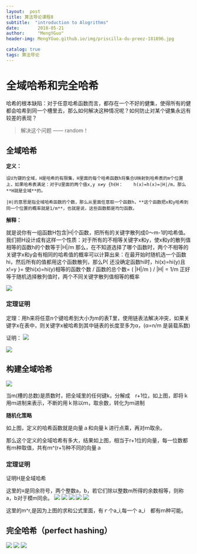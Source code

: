 ```yaml
---
layout:  post  
title: 算法导论课程8
subtitle:  "introduction to Alogrithms"
date:       2018-05-21
author:     "MengYGuo"
header-img: MengYGuo.github.io/img/priscilla-du-preez-181896.jpg

catalog: true
tags: 算法导论
---
```


# 全域哈希和完全哈希
哈希的根本缺陷：对于任意哈希函数而言，都存在一个不好的健集，使得所有的健都会哈希到同一个槽里去，那么如何解决这种情况呢？如何防止对某个键集永远有较差的表现？

> 解决这个问题 —— random！

## 全域哈希

**定义：**

    设U为键的全域，H是哈希的有限集，H里面的每个哈希函数h将集合U映射到哈希表的m个位置上，如果哈希表满足：对于U里面的两个值x,y x≠y {h∈H：    h(x)=h(x)=|H|/m，那么**H就是全域**的。

    |H|的意思是指全域哈希函数的个数，那么从里面任意取一个函数h，**这个函数把x和y哈希到同一个位置的概率就是1/m**，也就是说，这些函数都是均匀函数。

**解释：**

就是说你有一组函数H包含|H|个函数，把所有的关键字散列成0～m-1的哈希值。我们把H设计成有这样一个性质：对于所有的不相等关键字x和y，使x和y的散列值相等的函数h的个数等于|H|/m 那么，在不知道选择了哪个函数时，两个不相等的关键字x和y会有相同的哈希值的概率可以计算出来：在最开始时随机选一个函数hi，然后所有的值都用这个函数散列，那么P{  还没确定函数hi时，hi(x)=hi(y)且x!=y  }= 使hi(x)=hi(y)相等的函数个数 / 函数的总个数= ( |H|/m ) / |H| = 1/m
正好等于随机选择散列值时，两个不同关键字散列值相等的概率

![](https://github.com/MengYGuo/MengYGuo.github.io/blob/master/img/算法导论image/class8-1.png?raw=true)


### 定理证明
定理：用h来将任意n个键哈希到大小为m的表T里，使用链表法解决冲突，如果关键字x在表中，则关键字x被哈希到其中链表的长度至多为α，(α=n/m 是装载系数)

证明：
![](https://github.com/MengYGuo/MengYGuo.github.io/blob/master/img/算法导论image/class8-2.png?raw=true) 

![](https://github.com/MengYGuo/MengYGuo.github.io/blob/master/img/算法导论image/class8-3.png?raw=true)

## 构建全域哈希

![](https://github.com/MengYGuo/MengYGuo.github.io/blob/master/img/算法导论image/class8-4.png?raw=true)

当m(槽的总数)是质数时，把全域里的任何键k，分解成　r+1位，如上图，即将ｋ用ｍ进制来表示，不断的用ｋ除以ｍ，取余数，转化为ｍ进制

**随机化策略**

如上图，定义的哈希函数就是向量ａ和向量ｋ进行点乘，再对ｍ取余。

那么这个定义的全域哈希有多大，结果如上图，相当于r+1位的向量，每一位数都有ｍ种取值，共有ｍ^(r+1)种不同的向量ａ

### 定理证明

证明H是全域哈希

这里的≡是同余符号，两个整数a，b，若它们除以整数m所得的余数相等，则称a，b对于模m同余。
![](https://github.com/MengYGuo/MengYGuo.github.io/blob/master/img/算法导论image/class8-5.png?raw=true)
![](https://github.com/MengYGuo/MengYGuo.github.io/blob/master/img/算法导论image/class8-6.png?raw=true)
![](https://github.com/MengYGuo/MengYGuo.github.io/blob/master/img/算法导论image/class8-7.png?raw=true)
![](https://github.com/MengYGuo/MengYGuo.github.io/blob/master/img/算法导论image/class8-8.png?raw=true)
![](https://github.com/MengYGuo/MengYGuo.github.io/blob/master/img/算法导论image/class8-9.png?raw=true)

这里的m^r,是因为上图的求和公式里面，有ｒ个a_i,每一个 a_i　都有ｍ种可能。

## 完全哈希（perfect hashing）
![](https://github.com/MengYGuo/MengYGuo.github.io/blob/master/img/算法导论image/class8-10.png?raw=true)
![](https://github.com/MengYGuo/MengYGuo.github.io/blob/master/img/算法导论image/class8-11.png?raw=true)
![](https://github.com/MengYGuo/MengYGuo.github.io/blob/master/img/算法导论image/class8-12.png?raw=true)
